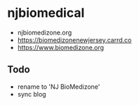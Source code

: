 # njbiomedical

- njbiomedizone.org
- https://biomedizonenewjersey.carrd.co
- https://www.biomedizone.org

## Todo

- rename to 'NJ BioMedizone'
- sync blog
